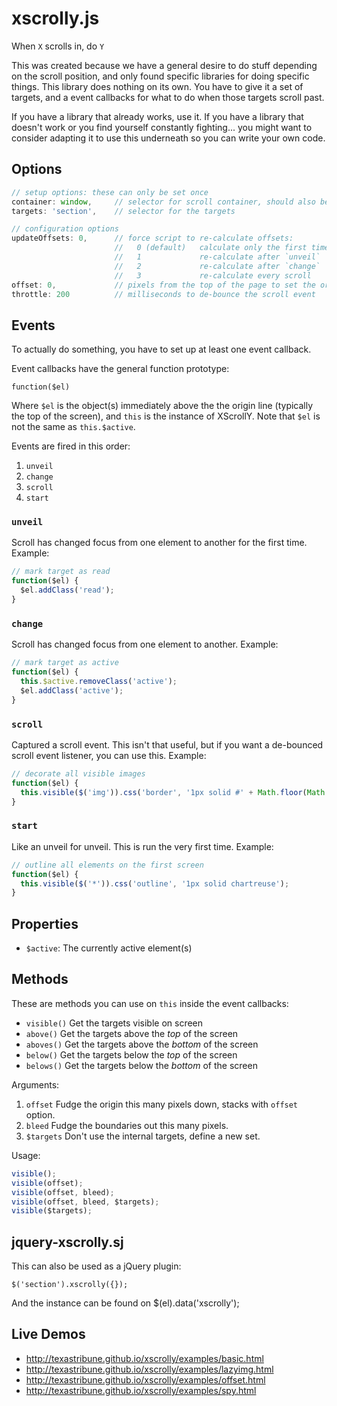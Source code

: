 # xscrolly.js

When `X` scrolls in, do `Y`

This was created because we have a general desire to do stuff depending on the
scroll position, and only found specific libraries for doing specific things.
This library does nothing on its own. You have to give it a set of targets, and
a event callbacks for what to do when those targets scroll past.

If you have a library that already works, use it. If you have a library that
doesn't work or you find yourself constantly fighting... you might want to
consider adapting it to use this underneath so you can write your own code.


## Options

```JavaScript
// setup options: these can only be set once
container: window,     // selector for scroll container, should also be an offset parent
targets: 'section',    // selector for the targets

// configuration options
updateOffsets: 0,      // force script to re-calculate offsets:
                       //   0 (default)   calculate only the first time
                       //   1             re-calculate after `unveil`
                       //   2             re-calculate after `change`
                       //   3             re-calculate every scroll
offset: 0,             // pixels from the top of the page to set the origin
throttle: 200          // milliseconds to de-bounce the scroll event
```

## Events

To actually do something, you have to set up at least one event callback.

Event callbacks have the general function prototype:

    function($el)

Where `$el` is the object(s) immediately above the the origin line (typically
the top of the screen), and `this` is the instance of XScrollY. Note that `$el`
is not the same as `this.$active`.

Events are fired in this order:

1. `unveil`
2. `change`
3. `scroll`
4. `start`

### `unveil`

Scroll has changed focus from one element to another for the first time.
Example:

```JavaScript
// mark target as read
function($el) {
  $el.addClass('read');
}
```

### `change`

Scroll has changed focus from one element to another. Example:

```JavaScript
// mark target as active
function($el) {
  this.$active.removeClass('active');
  $el.addClass('active');
}
```

### `scroll`

Captured a scroll event. This isn't that useful, but if you want a de-bounced
scroll event listener, you can use this. Example:


```JavaScript
// decorate all visible images
function($el) {
  this.visible($('img')).css('border', '1px solid #' + Math.floor(Math.random() * 16777215).toString(16));
}
```

### `start`

Like an unveil for unveil. This is run the very first time. Example:

```JavaScript
// outline all elements on the first screen
function($el) {
  this.visible($('*')).css('outline', '1px solid chartreuse');
}
```


## Properties

* `$active`: The currently active element(s)


## Methods

These are methods you can use on `this` inside the event callbacks:

* `visible()`  Get the targets visible on screen
* `above()`    Get the targets above the *top* of the screen
* `aboves()`   Get the targets above the *bottom* of the screen
* `below()`    Get the targets below the *top* of the screen
* `belows()`   Get the targets below the *bottom* of the screen

Arguments:

  1. `offset`    Fudge the origin this many pixels down, stacks with `offset` option.
  2. `bleed`     Fudge the boundaries out this many pixels.
  3. `$targets`  Don't use the internal targets, define a new set.

Usage:

```JavaScript
visible();
visible(offset);
visible(offset, bleed);
visible(offset, bleed, $targets);
visible($targets);
```


## jquery-xscrolly.sj

This can also be used as a jQuery plugin:

    $('section').xscrolly({});

And the instance can be found on $(el).data('xscrolly');


## Live Demos

* http://texastribune.github.io/xscrolly/examples/basic.html
* http://texastribune.github.io/xscrolly/examples/lazyimg.html
* http://texastribune.github.io/xscrolly/examples/offset.html
* http://texastribune.github.io/xscrolly/examples/spy.html
